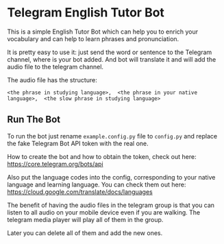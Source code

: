 # Telegram English Tutor Bot

This is a simple English Tutor Bot which can help you to enrich your vocabulary and can help to learn phrases and pronunciation.

It is pretty easy to use it: just send the word or sentence to the Telegram channel, where is your bot added. And bot will translate it and will add the audio file to the telegram channel.

The audio file has the structure:

`<the phrase in studying language>, 
<the phrase in your native language>, 
<the slow phrase in studying language>`

## Run The Bot

To run the bot just rename `example.config.py` file to `config.py` and replace the fake Telegram Bot API token with the real one. 

How to create the bot and how to obtain the token, check out here: https://core.telegram.org/bots/api

Also put the language codes into the config, corresponding to your native language and learning language. You can check them out here: https://cloud.google.com/translate/docs/languages

The benefit of having the audio files in the telegram group is that you can listen to all audio on your mobile device even if you are walking. The telegram media player will play all of them in the group.

Later you can delete all of them and add the new ones.
